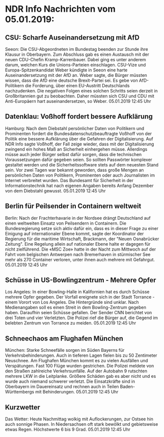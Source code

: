 # NDR Info Nachrichten vom 05.01.2019:


## CSU: Scharfe Auseinandersetzung mit AfD
Seeon:	Die CSU-Abgeordneten im Bundestag beenden zur Stunde ihre Klausur in Oberbayern. Zum Abschluss gab es einen Austausch mit der neuen CDU-Chefin Kramp-Karrenbauer. Dabei ging es unter anderem darum, welchen Kurs die Unions-Parteien einschlagen. CSU-Vize und Europa-Spitzenkandidat Weber kündigte in Seeon eine harte Auseinandersetzung mit der AfD an. Weber sagte, die Bürger müssten wissen, dass die AfD eine deutsche Brexit-Partei sei. Es gebe von AfD-Politikern die Forderung, über einen EU-Austritt Deutschlands nachzudenken. Die negativen Folgen eines solchen Schritts seien derzeit in Großbritannien gut zu beobachten. Daher müssten sich CSU und CDU mit Anti-Europäern hart auseinandersetzen, so Weber. 05.01.2019 12:45 Uhr 

## Datenklau: Voßhoff fordert bessere Aufklärung
Hamburg: Nach dem Diebstahl persönlicher Daten von Politikern und Prominenten fordert die Bundesdatenschutzbeauftragte Voßhoff von der Politik eine bessere Aufklärung über die Gefahren der Digitalisierung. Auf NDR Info sagte Voßhoff, der Fall zeige wieder, dass mit der Digitalisierung zwingend ein hohes Maß an Sicherheit einhergehen müsse. Allerdings müsse auch jeder Bürger selbst dafür sorgen, dass die technischen Voraussetzungen dafür gegeben seien. So sollten Passwörter komplexer gestaltet werden und die Sicherheitssoftware stets auf dem neuesten Stand sein. Vor zwei Tagen war bekannt geworden, dass große Mengen an persönlichen Daten von Politikern, Prominenten oder auch Journalisten im Internet verbreitet wurden. Das Bundesamt für Sicherheit in der Informationstechnik hat nach eigenen Angaben bereits Anfang Dezember von dem Diebstahl gewusst. 05.01.2019 12:45 Uhr 

## Berlin für Peilsender in Containern weltweit
Berlin: Nach der Frachterhavarie in der Nordsee drängt Deutschland auf einen weltweiten Einsatz von Peilsendern in Containern. Die Bundesregierung setze sich aktiv dafür ein, dass es in dieser Frage zu einer Einigung auf internationaler Ebene kommt, sagte der Koordinator der Regierung für die maritime Wirtschaft, Brackmann, der "Neuen Osnabrücker Zeitung". Eine Regelung allein auf nationaler Ebene halte er dagegen für nicht zielführend. Die «MSC Zoe» hatte in der Nacht zum Mittwoch auf der Fahrt vom belgischen Antwerpen nach Bremerhaven in stürmischer See mehr als 270 Container verloren, unter ihnen auch mehrere mit Gefahrgut. 05.01.2019 12:45 Uhr 

## Schüsse in US-Bowlingzentrum - Mehrere Opfer
Los Angeles: In einer Bowling-Halle in Kalifornien hat es durch Schüsse mehrere Opfer gegeben. Der Vorfall ereignete sich in der Stadt Torrance - einem Vorort von Los Angeles. Die Hintergründe sind unklar. Nach Medienangaben soll es einen Streit in dem Bowling-Zentrum gegeben haben. Daraufhin seien Schüsse gefallen. Der Sender CNN berichtet von drei Toten und vier Verletzten. Die Polizei rief die Bürger auf, die Gegend im belebten Zentrum von Torrance zu meiden. 05.01.2019 12:45 Uhr 

## Schneechaos am Flughafen München
München:	Starke Schneefälle sorgen im Süden Bayerns für Verkehrsbehinderungen. Auch in tieferen Lagen fielen bis zu 50 Zentimeter Neuschnee. Am Flughafen München kommt es zu vielen Ausfällen und Verspätungen. Fast 100 Flüge wurden gestrichen. Die Polizei meldete von den Straßen zahlreiche Verkehrsunfälle. Auf der Autobahn 9 rutschten mehrere LKW in die Leitplanke. Größere Schäden gab es aber nicht und es wurde auch niemand schwerer verletzt. Die Einsatzkräfte sind in Oberbayern im Dauereinsatz und rechnen auch in Teilen Baden-Württembergs mit Behinderungen. 05.01.2019 12:45 Uhr 

## Kurzwetter
Das Wetter: Heute Nachmittag wolkig mit Auflockerungen, zur Ostsee hin auch sonnige Phasen. In Niedersachsen oft stark bewölkt und gebietsweise etwas Regen. Höchstwerte 6 bis 9 Grad. 05.01.2019 12:45 Uhr 
